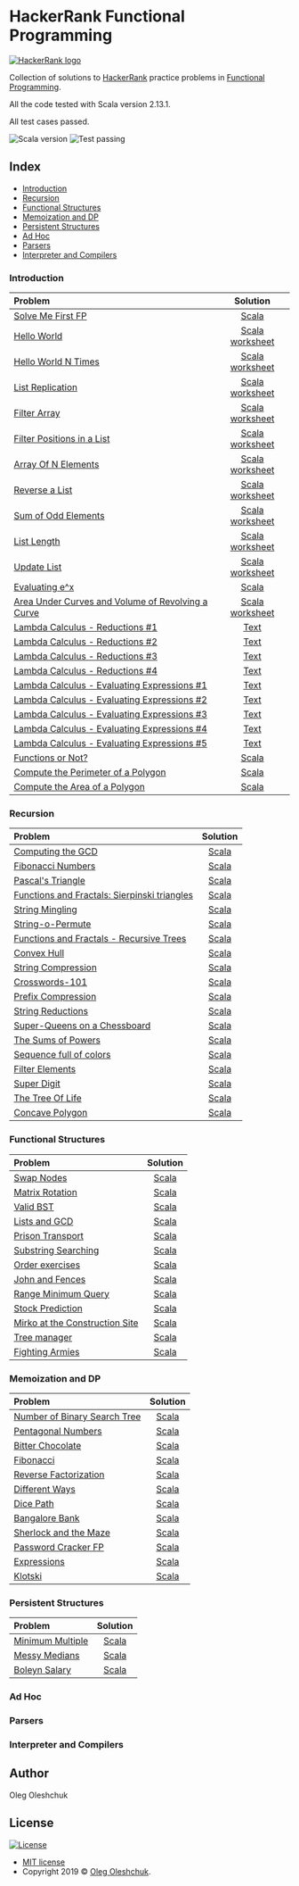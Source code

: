 # HackerRank Functional Programming 

[![HackerRank logo](https://hrcdn.net/fcore/assets/brand/h_mark_sm-966d2b45e3.svg)](https://www.hackerrank.com) 

Collection of solutions to [HackerRank](https://www.hackerrank.com) practice problems in [Functional Programming](https://www.hackerrank.com/domains/fp).

All the code tested with Scala version 2.13.1.

All test cases passed. 

![Scala version](https://img.shields.io/badge/scala-2.13.1-brightgreen)
![Test passing](https://img.shields.io/badge/test-passing-brightgreen)

## Index

- [Introduction](#Introduction)
- [Recursion](#Recursion)
- [Functional Structures](#Functional-Structures)
- [Memoization and DP](#Memoization-and-DP)
- [Persistent Structures](#Persistent-Structures)
- [Ad Hoc](#Ad-Hoc)
- [Parsers](#Parsers)
- [Interpreter and Compilers](#Interpreter-and-Compilers)

### Introduction

| Problem | Solution |
| :--- | :---: |
| [Solve Me First FP](https://www.hackerrank.com/challenges/fp-solve-me-first/problem) | [Scala](src/main/introduction/fp_solve_me_first/Solution.scala) |
| [Hello World](https://www.hackerrank.com/challenges/fp-hello-world/problem) | [Scala worksheet](src/main/introduction/hello_world/Solution.sc) |
| [Hello World N Times](https://www.hackerrank.com/challenges/fp-hello-world-n-times/problem) | [Scala worksheet](src/main/introduction/hello_world_n_times/Solution.sc) |
| [List Replication](https://www.hackerrank.com/challenges/fp-list-replication/problem) | [Scala worksheet](src/main/introduction/fp_list_replication/Solution.sc) |
| [Filter Array](https://www.hackerrank.com/challenges/fp-filter-array/problem) | [Scala worksheet](src/main/introduction/fp_filter_array/Solution.sc) |
| [Filter Positions in a List](https://www.hackerrank.com/challenges/fp-filter-positions-in-a-list/problem) | [Scala worksheet](src/main/introduction/fp_filter_positions_in_a_list/Solution.sc) |
| [Array Of N Elements](https://www.hackerrank.com/challenges/fp-array-of-n-elements/problem) | [Scala worksheet](src/main/introduction/fp_array_of_n_elements/Solution.sc) |
| [Reverse a List](https://www.hackerrank.com/challenges/fp-reverse-a-list/problem) | [Scala worksheet](src/main/introduction/fp_reverse_a_list/Solution.sc) |
| [Sum of Odd Elements](https://www.hackerrank.com/challenges/fp-sum-of-odd-elements/problem) | [Scala worksheet](src/main/introduction/fp_sum_of_odd_elements/Solution.sc) |
| [List Length](https://www.hackerrank.com/challenges/fp-list-length/problem) | [Scala worksheet](src/main/introduction/fp_list_length/Solution.sc) |
| [Update List](https://www.hackerrank.com/challenges/fp-update-list/problem) | [Scala worksheet](src/main/introduction/fp_update_list/Solution.sc) |
| [Evaluating e^x](https://www.hackerrank.com/challenges/eval-ex/problem) | [Scala](src/main/introduction/eval_ex/Solution.scala) |
| [Area Under Curves and Volume of Revolving a Curve](https://www.hackerrank.com/challenges/area-under-curves-and-volume-of-revolving-a-curv/problem) | [Scala worksheet](src/main/introduction/area_under_curves_and_volume_of_revolving_a_curv/Solution.sc) |
| [Lambda Calculus - Reductions #1](https://www.hackerrank.com/challenges/lambda-calculus-reductions-1/problem) | [Text](src/main/introduction/lambda_calculus_reductions_1/Solution.txt) |
| [Lambda Calculus - Reductions #2](https://www.hackerrank.com/challenges/lambda-calculus-reductions-2/problem) | [Text](src/main/introduction/lambda_calculus_reductions_2/Solution.txt) |
| [Lambda Calculus - Reductions #3](https://www.hackerrank.com/challenges/lambda-calculus-reductions-3/problem) | [Text](src/main/introduction/lambda_calculus_reductions_3/Solution.txt) |
| [Lambda Calculus - Reductions #4](https://www.hackerrank.com/challenges/lambda-calculus-reductions-4/problem) | [Text](src/main/introduction/lambda_calculus_reductions_4/Solution.txt) |
| [Lambda Calculus - Evaluating Expressions #1](https://www.hackerrank.com/challenges/lambda-calculus-getting-started/problem) | [Text](src/main/introduction/lambda-calculus-getting_started/Solution.txt) |
| [Lambda Calculus - Evaluating Expressions #2](https://www.hackerrank.com/challenges/lambda-calculus-understanding-the-syntax/problem) | [Text](src/main/introduction/lambda_calculus_understanding_the_syntax/Solution.txt) |
| [Lambda Calculus - Evaluating Expressions #3](https://www.hackerrank.com/challenges/lambda-calculus-evaluate-the-expression/problem) | [Text](src/main/introduction/lambda_calculus_evaluate-the_expression/Solution.txt) |
| [Lambda Calculus - Evaluating Expressions #4](https://www.hackerrank.com/challenges/lambda-calculus-evaluate-the-expression-1/problem) | [Text](src/main/introduction/lambda_calculus_evaluate_the_expression_1/Solution.txt) |
| [Lambda Calculus - Evaluating Expressions #5](https://www.hackerrank.com/challenges/lambda-calculus-evaluate-the-expression-2/problem) | [Text](src/main/introduction/lambda_calculus_evaluate_the_expression_2/Solution.txt) |
| [Functions or Not?](https://www.hackerrank.com/challenges/functions-or-not/problem) | [Scala](src/main/introduction/functions_or_not/Solution.scala) |
| [Compute the Perimeter of a Polygon](https://www.hackerrank.com/challenges/lambda-march-compute-the-perimeter-of-a-polygon/problem) | [Scala](src/main/introduction/lambda_march_compute_the_perimeter_of_a_polygon/Solution.scala) |
| [Compute the Area of a Polygon](https://www.hackerrank.com/challenges/lambda-march-compute-the-area-of-a-polygon/problem) | [Scala](src/main/introduction/lambda_march_compute_the_area_of_a_polygon/Solution.scala) |
  
### Recursion

| Problem | Solution |
| :--- | :---: |
| [Computing the GCD](https://www.hackerrank.com/challenges/functional-programming-warmups-in-recursion---gcd/problem) | [Scala](src/main/recursion/functional_programming_warmups_in_recursion___gcd/Solution.scala) |
| [Fibonacci Numbers](https://www.hackerrank.com/challenges/functional-programming-warmups-in-recursion---fibonacci-numbers/problem) | [Scala](src/main/recursion/functional_programming_warmups_in_recursion___fibonacci_numbers/Solution.scala) |
| [Pascal's Triangle](https://www.hackerrank.com/challenges/pascals-triangle/problem) | [Scala](src/main/recursion/pascals_triangle/Solution.scala) |
| [Functions and Fractals: Sierpinski triangles](https://www.hackerrank.com/challenges/functions-and-fractals-sierpinski-triangles/problem) | [Scala](src/main/recursion/functions_and_fractals_sierpinski_triangles/Solution.scala) |
| [String Mingling](https://www.hackerrank.com/challenges/string-mingling/problem) | [Scala](src/main/recursion/string_mingling/Solution.scala) |
| [String-o-Permute](https://www.hackerrank.com/challenges/string-o-permute/problem) | [Scala](src/main/recursion/string_o_permute/Solution.scala) |
| [Functions and Fractals - Recursive Trees](https://www.hackerrank.com/challenges/fractal-trees/problem) | [Scala](src/main/recursion/fractal_trees/Solution.scala) |
| [Convex Hull](https://www.hackerrank.com/challenges/convex-hull-fp/problem) | [Scala](src/main/recursion/convex_hull_fp/Solution.scala) |
| [String Compression](https://www.hackerrank.com/challenges/string-compression/problem) | [Scala](src/main/recursion/string_compression/Solution.scala) |
| [Crosswords-101](https://www.hackerrank.com/challenges/crosswords-101/problem) | [Scala](src/main/recursion/crosswords_101/Solution.scala) |
| [Prefix Compression](https://www.hackerrank.com/challenges/prefix-compression/problem) | [Scala](src/main/recursion/prefix_compression/Solution.scala) |
| [String Reductions](https://www.hackerrank.com/challenges/string-reductions/problem) | [Scala](src/main/recursion/string_reductions/Solution.scala) |
| [Super-Queens on a Chessboard](https://www.hackerrank.com/challenges/super-queens-on-a-chessboard/problem) | [Scala](src/main/recursion/super_queens_on_a_chessboard/Solution.scala) |
| [The Sums of Powers](https://www.hackerrank.com/challenges/functional-programming-the-sums-of-powers/problem) | [Scala](src/main/recursion/functional_programming_the_sums_of_powers/Solution.scala) |
| [Sequence full of colors](https://www.hackerrank.com/challenges/sequence-full-of-colors/problem) | [Scala](src/main/recursion/sequence_full_of_colors/Solution.scala) |
| [Filter Elements](https://www.hackerrank.com/challenges/filter-elements/problem) | [Scala](src/main/recursion/filter_elements/Solution.scala) |
| [Super Digit](https://www.hackerrank.com/challenges/super-digit/problem) | [Scala](src/main/recursion/super_digit/Solution.scala) |
| [The Tree Of Life](https://www.hackerrank.com/challenges/the-tree-of-life/problem) | [Scala](src/main/recursion/the_tree_of_life/Solution.scala) |
| [Concave Polygon](https://www.hackerrank.com/challenges/lambda-march-concave-polygon/problem) | [Scala](recursion/lambda_march_concave_polygon/Solution.scala) |

### Functional Structures

| Problem | Solution |
| :--- | :---: |
| [Swap Nodes](https://www.hackerrank.com/challenges/swap-nodes/problem) | [Scala](src/main/functional_structures/swap_nodes/Solution.scala) |
| [Matrix Rotation](https://www.hackerrank.com/challenges/matrix-rotation/problem) | [Scala](src/main/functional_structures/matrix_rotation/Solution.scala) |
| [Valid BST](https://www.hackerrank.com/challenges/valid-bst/problem) | [Scala](src/main/functional_structures/valid_bst/Solution.scala) |
| [Lists and GCD](https://www.hackerrank.com/challenges/lists-and-gcd/problem) | [Scala](src/main/functional_structures/lists_and_gcd/Solution.scala) |
| [Prison Transport](https://www.hackerrank.com/challenges/prison-transport/problem) | [Scala](src/main/functional_structures/prison_transport/Solution.scala) |
| [Substring Searching](https://www.hackerrank.com/challenges/kmp-fp/problem) | [Scala](src/main/functional_structures/kmp_fp/Solution.scala) |
| [Order exercises](https://www.hackerrank.com/challenges/order-exercises/problem) | [Scala](src/main/functional_structures/order_exercises/Solution.scala) |
| [John and Fences](https://www.hackerrank.com/challenges/john-and-fences/problem) | [Scala](src/main/functional_structures/john_and_fences/Solution.scala) |
| [Range Minimum Query](https://www.hackerrank.com/challenges/range-minimum-query/problem) | [Scala](src/main/functional_structures/range_minimum_query/Solution.scala) |
| [Stock Prediction](https://www.hackerrank.com/challenges/stocks-prediction/problem) | [Scala](src/main/functional_structures/stocks_prediction/Solution.scala) |
| [Mirko at the Construction Site](https://www.hackerrank.com/challenges/mirko-at-construction-site/problem) | [Scala](src/main/functional_structures/mirko_at_construction_site/Solution.scala) |
| [Tree manager](https://www.hackerrank.com/challenges/tree-manager/problem) | [Scala](src/main/functional_structures/tree_manager/Solution.scala) |
| [Fighting Armies](https://www.hackerrank.com/challenges/fighting-armies/problem) | [Scala](src/main/functional_structures/fighting_armies/Solution.scala) |

### Memoization and DP

| Problem | Solution |
| :--- | :---: |
| [Number of Binary Search Tree](https://www.hackerrank.com/challenges/number-of-binary-search-tree/problem) | [Scala](src/main/memoization_and_dp/number_of_binary_search_tree/Solution.scala) |
| [Pentagonal Numbers](https://www.hackerrank.com/challenges/pentagonal-numbers/problem) | [Scala](src/main/memoization_and_dp/pentagonal_numbers/Solution.scala) |
| [Bitter Chocolate](https://www.hackerrank.com/challenges/bitter-chocolate/problem) | [Scala](src/main/memoization_and_dp/bitter_chocolate/Solution.scala) |
| [Fibonacci](https://www.hackerrank.com/challenges/fibonacci-fp/problem) | [Scala](src/main/memoization_and_dp/fibonacci_fp/Solution.scala) |
| [Reverse Factorization](https://www.hackerrank.com/challenges/reverse-factorization/problem) | [Scala](src/main/memoization_and_dp/reverse_factorization/Solution.scala) |
| [Different Ways](https://www.hackerrank.com/challenges/different-ways-fp/problem) | [Scala](src/main/memoization_and_dp/different_ways_fp/Solution.scala) |
| [Dice Path](https://www.hackerrank.com/challenges/dice-path/problem) | [Scala](src/main/memoization_and_dp/dice_path/Solution.scala) |
| [Bangalore Bank](https://www.hackerrank.com/challenges/bangalore-bank/problem) | [Scala](src/main/memoization_and_dp/bangalore_bank/Solution.scala) |
| [Sherlock and the Maze](https://www.hackerrank.com/challenges/sherlock-and-the-maze/problem) | [Scala](src/main/memoization_and_dp/sherlock_and_the_maze/Solution.scala) |
| [Password Cracker FP](https://www.hackerrank.com/challenges/password-cracker-fp/problem) | [Scala](src/main/memoization_and_dp/password_cracker_fp/Solution.scala) |
| [Expressions](https://www.hackerrank.com/challenges/expressions/problem) | [Scala](src/main/memoization_and_dp/expressions/Solution.scala) |
| [Klotski](https://www.hackerrank.com/challenges/klotski/problem) | [Scala](src/main/memoization_and_dp/klotski/Solution.scala) |

### Persistent Structures

| Problem | Solution |
| :--- | :---: |
| [Minimum Multiple](https://www.hackerrank.com/challenges/minimum-multiple/problem) | [Scala](src/main/persistent_structures/minimum_multiple/Solution.scala) |
| [Messy Medians](https://www.hackerrank.com/challenges/messy-medians/problem) | [Scala](src/main/persistent_structures/messy_medians/Solution.scala) |
| [Boleyn Salary](https://www.hackerrank.com/challenges/boleyn-salary/problem) | [Scala](src/main/persistent_structures/boleyn_salary/Solution.scala) |

### Ad Hoc
### Parsers
### Interpreter and Compilers

## Author
Oleg Oleshchuk

## License

[![License](http://img.shields.io/:license-mit-blue.svg?style=flat-square)](http://badges.mit-license.org)

- [MIT license](http://opensource.org/licenses/mit-license.php)
- Copyright 2019 © <a href="https://www.linkedin.com/in/oleg-oleshchuk/" target="_blank">Oleg Oleshchuk</a>.